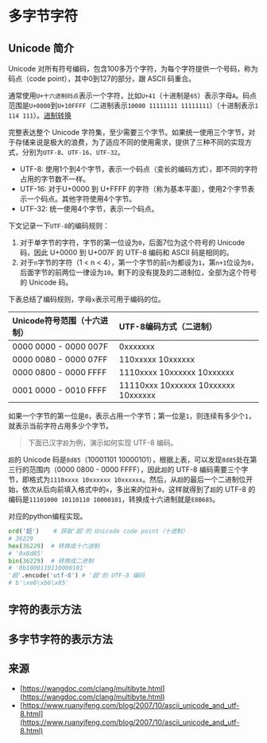 # 多字节字符

## Unicode 简介
Unicode 对所有符号编码，包含100多万个字符，为每个字符提供一个号码，称为码点（code point），其中0到127的部分，跟 ASCII 码重合。

通常使用`U+十六进制码点`表示一个字符，比如`U+41`（十进制是`65`）表示字母`A`。码点范围是`U+0000`到`U+10FFFF`（二进制表示`10000 11111111 11111111`）（十进制表示`1 114 111`）。[进制转换](https://baseconvert.com/)

完整表达整个 Unicode 字符集，至少需要三个字节。如果统一使用三个字节，对于存储来说是极大的浪费，为了适应不同的使用需求，提供了三种不同的实现方式，分别为`UTF-8`、`UTF-16`、`UTF-32`。
* UTF-8: 使用1个到4个字节，表示一个码点（变长的编码方式），即不同的字符占用的字节数不一样。
* UTF-16: 对于U+0000 到 U+FFFF 的字符（称为基本平面），使用2个字节表示一个码点。其他字符使用4个字节。
* UTF-32: 统一使用4个字节，表示一个码点。

下文记录一下`UTF-8`的编码规则：
1. 对于单字节的字符，字节的第一位设为`0`，后面7位为这个符号的 Unicode 码，因此 U+0000 到 U+007F 的 UTF-8 编码和 ASCII 码是相同的。
2. 对于`n`字节的字符（1 < n < 4），第一个字节的前`n`为都设为`1`，第`n+1`位设为`0`，后面字节的前两位一律设为`10`。剩下的没有提及的二进制位，全部为这个符号的 Unicode 码。

下表总结了编码规则，字母`x`表示可用于编码的位。

| Unicode符号范围（十六进制）     | UTF-8编码方式（二进制）                      |
|:----------------------|:------------------------------------|
| 0000 0000 - 0000 007F | 0xxxxxxx                            |
| 0000 0080 - 0000 07FF | 110xxxxx 10xxxxxx                   |
| 0000 0800 - 0000 FFFF | 1110xxxx 10xxxxxx 10xxxxxx          |
| 0001 0000 - 0010 FFFF | 11110xxx 10xxxxxx 10xxxxxx 10xxxxxx |

如果一个字节的第一位是`0`，表示占用一个字节；第一位是`1`，则连续有多少个`1`，就表示当前字符占用多少个字节。

>下面已汉字`超`为例，演示如何实现 UTF-8 编码。

`超`的 Unicode 码是`8d85`（10001101 10000101），根据上表，可以发现`8d85`处在第三行的范围内（0000 0800 - 0000 FFFF），因此`超`的 UTF-8 编码需要三个字节，即格式为`1110xxxx 10xxxxxx 10xxxxxx`。然后，从`超`的最后一个二进制位开始，依次从后向前填入格式中的`x`，多出来的位补`0`，这样就得到了`超`的 UTF-8 的编码是`11101000 10110110 10000101`，转换成十六进制就是`E8B685`。

对应的python编程实现。
```python
ord('超')    # 获取'超'的 Unicode code point（十进制）
# 36229
hex(36229)  # 转换成十六进制
# '0x8d85'
bin(36229)  # 转换成二进制
# '0b1000110110000101'
'超'.encode('utf-8') # '超'的 UTF-8 编码
# b'\xe8\xb6\x85'
```

## 字符的表示方法

## 多字节字符的表示方法




## 来源
* [https://wangdoc.com/clang/multibyte.html](https://wangdoc.com/clang/multibyte.html)
* [https://www.ruanyifeng.com/blog/2007/10/ascii_unicode_and_utf-8.html](https://www.ruanyifeng.com/blog/2007/10/ascii_unicode_and_utf-8.html)
